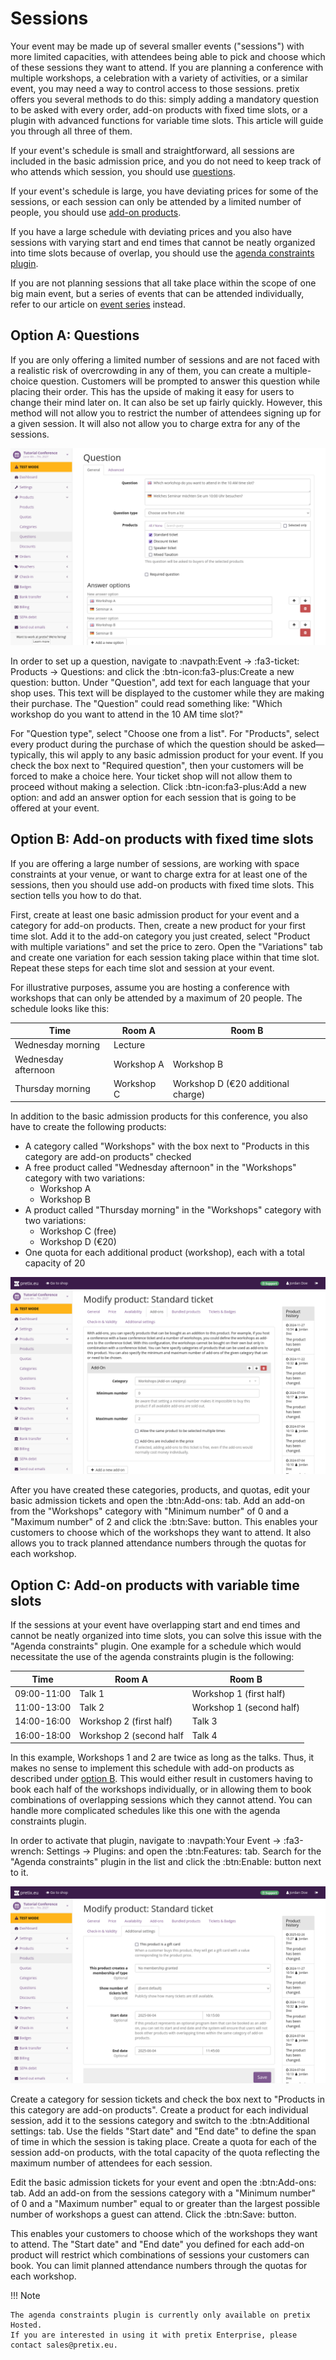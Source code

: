 # Sessions

Your event may be made up of several smaller events ("sessions") with more limited capacities, with attendees being able to pick and choose which of these sessions they want to attend. 
If you are planning a conference with multiple workshops, a celebration with a variety of activities, or a similar event, you may need a way to control access to those sessions. 
pretix offers you several methods to do this: simply adding a mandatory question to be asked with every order, add-on products with fixed time slots, or a plugin with advanced functions for variable time slots. 
This article will guide you through all three of them. 

If your event's schedule is small and straightforward, all sessions are included in the basic admission price, and you do not need to keep track of who attends which session, you should use [questions](sessions.md#option-a-questions). 

If your event's schedule is large, you have deviating prices for some of the sessions, or each session can only be attended by a limited number of people, you should use [add-on products](sessions.md#option-b-add-on-products-with-fixed-time-slots). 

If you have a large schedule with deviating prices and you also have sessions with varying start and end times that cannot be neatly organized into time slots because of overlap, you should use the [agenda constraints plugin](sessions.md#option-c-add-on-products-with-variable-time-slots). 

If you are not planning sessions that all take place within the scope of one big main event, but a series of events that can be attended individually, refer to our article on [event series](../event-series.md) instead. 

## Option A: Questions

If you are only offering a limited number of sessions and are not faced with a realistic risk of overcrowding in any of them, you can create a multiple-choice question. 
Customers will be prompted to answer this question while placing their order. 
This has the upside of making it easy for users to change their mind later on. 
It can also be set up fairly quickly. 
However, this method will not allow you to restrict the number of attendees signing up for a given session. 
It will also not allow you to charge extra for any of the sessions. 

![Question set up according to the instructions below, with answer options for "Workshop A" and "Workshop B"](../../assets/screens/products/question-sessions.png "Question for sessions")

In order to set up a question, navigate to :navpath:Event → :fa3-ticket: Products → Questions: and click the :btn-icon:fa3-plus:Create a new question: button. 
Under "Question", add text for each language that your shop uses. 
This text will be displayed to the customer while they are making their purchase. 
The "Question" could read something like: "Which workshop do you want to attend in the 10 AM time slot?" 

For "Question type", select "Choose one from a list". 
For "Products", select every product during the purchase of which the question should be asked—typically, this wil apply to any basic admission product for your event. 
If you check the box next to "Required question", then your customers will be forced to make a choice here.
Your ticket shop will not allow them to proceed without making a selection. 
Click :btn-icon:fa3-plus:Add a new option: and add an answer option for each session that is going to be offered at your event. 

## Option B: Add-on products with fixed time slots

If you are offering a large number of sessions, are working with space constraints at your venue, or want to charge extra for at least one of the sessions, then you should use add-on products with fixed time slots. 
This section tells you how to do that. 

First, create at least one basic admission product for your event and a category for add-on products. 
Then, create a new product for your first time slot. 
Add it to the add-on category you just created, select "Product with multiple variations" and set the price to zero. 
Open the "Variations" tab and create one variation for each session taking place within that time slot. 
Repeat these steps for each time slot and session at your event. 

For illustrative purposes, assume you are hosting a conference with workshops that can only be attended by a maximum of 20 people. 
The schedule looks like this: 

| Time                | Room A     | Room B                         |
|---------------------|------------|--------------------------------|
| Wednesday morning   | Lecture    |                                |
| Wednesday afternoon | Workshop A | Workshop B                     |
| Thursday morning    | Workshop C | Workshop D (€20 additional charge) |

In addition to the basic admission products for this conference, you also have to create the following products: 

 - A category called "Workshops" with the box next to "Products in this category are add-on products" checked
 - A free product called "Wednesday afternoon" in the "Workshops" category with two variations:
     - Workshop A
     - Workshop B
 - A product called "Thursday morning" in the "Workshops" category with two variations:
     - Workshop C (free)
     - Workshop D (€20)
 - One quota for each additional product (workshop), each with a total capacity of 20 

!["Edit product" page, on the "Add-ons" tab. The category "Workshops" is selected. The minimum number is 0 and the maximum is 2](../../assets/screens/products/add-on.png "Add Add-Ons to product")

After you have created these categories, products, and quotas, edit your basic admission tickets and open the :btn:Add-ons: tab. 
Add an add-on from the "Workshops" category with "Minimum number" of 0 and a "Maximum number" of 2 and click the :btn:Save: button. 
This enables your customers to choose which of the workshops they want to attend. 
It also allows you to track planned attendance numbers through the quotas for each workshop. 

## Option C: Add-on products with variable time slots

<!-- md:hosted -->

If the sessions at your event have overlapping start and end times and cannot be neatly organized into time slots, you can solve this issue with the "Agenda constraints" plugin. 
One example for a schedule which would necessitate the use of the agenda constraints plugin is the following: 

| Time        | Room A                  | Room B                   |
|-------------|-------------------------|--------------------------|
| 09:00-11:00 | Talk 1                  | Workshop 1 (first half)  |
| 11:00-13:00 | Talk 2                  | Workshop 1 (second half) |
| 14:00-16:00 | Workshop 2 (first half) | Talk 3                   |
| 16:00-18:00 | Workshop 2 (second half | Talk 4                   |

In this example, Workshops 1 and 2 are twice as long as the talks. 
Thus, it makes no sense to implement this schedule with add-on products as described under [option B](sessions.md#option-b-add-on-products-with-fixed-time-slots). 
This would either result in customers having to book each half of the workshops individually, or in allowing them to book combinations of overlapping sessions which they cannot attend. 
You can handle more complicated schedules like this one with the agenda constraints plugin. 

In order to activate that plugin, navigate to :navpath:Your Event → :fa3-wrench: Settings → Plugins: and open the :btn:Features: tab. 
Search for the "Agenda constraints" plugin in the list and click the :btn:Enable: button next to it. 

!["Edit product" page, on the "Additional settings" tab. Options for "Start date" and "End date" are displayed, and a date and time has been entered for each.](../../assets/screens/products/agenda-constraints.png "Agenda constraints on product")

Create a category for session tickets and check the box next to "Products in this category are add-on products". 
Create a product for each individual session, add it to the sessions category and switch to the :btn:Additional settings: tab. 
Use the fields "Start date" and "End date" to define the span of time in which the session is taking place. 
Create a quota for each of the session add-on products, with the total capacity of the quota reflecting the maximum number of attendees for each session. 

Edit the basic admission tickets for your event and open the :btn:Add-ons: tab. 
Add an add-on from the sessions category with a "Minimum number" of 0 and a "Maximum number" equal to or greater than the largest possible number of workshops a guest can attend. 
Click the :btn:Save: button. 

This enables your customers to choose which of the workshops they want to attend. 
The "Start date" and "End date" you defined for each add-on product will restrict which combinations of sessions your customers can book. 
You can limit planned attendance numbers through the quotas for each workshop. 

!!! Note

    The agenda constraints plugin is currently only available on pretix Hosted. 
    If you are interested in using it with pretix Enterprise, please contact sales@pretix.eu.
